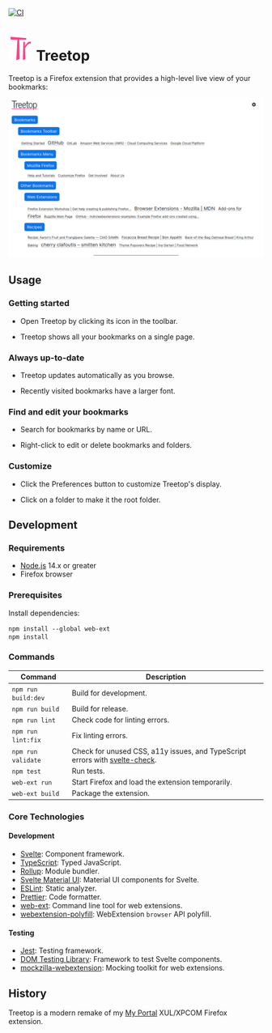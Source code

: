 [![CI](https://github.com/msmolens/treetop/workflows/CI/badge.svg)](https://github.com/msmolens/treetop/actions?query=workflow%3ACI)

# ![Treetop logo](src/icons/generated/icons/icon48.png) Treetop

Treetop is a Firefox extension that provides a high-level live view of your bookmarks:

![Screenshot of Treetop](images/screenshots/treetop.png)

## Usage

### Getting started

- Open Treetop by clicking its icon in the toolbar.

- Treetop shows all your bookmarks on a single page.

### Always up-to-date

- Treetop updates automatically as you browse.

- Recently visited bookmarks have a larger font.

### Find and edit your bookmarks

- Search for bookmarks by name or URL.

- Right-click to edit or delete bookmarks and folders.

### Customize

- Click the Preferences button to customize Treetop's display.

- Click on a folder to make it the root folder.

## Development

### Requirements

- [Node.js](https://nodejs.org/) 14.x or greater
- Firefox browser

### Prerequisites

Install dependencies:

```
npm install --global web-ext
npm install
```

### Commands

| Command             | Description |
| ------------------- | ----------- |
| `npm run build:dev` | Build for development. |
| `npm run build`     | Build for release. |
| `npm run lint`      | Check code for linting errors. |
| `npm run lint:fix`  | Fix linting errors. |
| `npm run validate`  | Check for unused CSS, a11y issues, and TypeScript errors with [svelte-check](https://github.com/sveltejs/language-tools/tree/master/packages/svelte-check). |
| `npm test`          | Run tests. |
| `web-ext run`       | Start Firefox and load the extension temporarily. |
| `web-ext build`     | Package the extension. |

### Core Technologies

#### Development
- [Svelte](https://svelte.dev/): Component framework.
- [TypeScript](https://www.typescriptlang.org/): Typed JavaScript.
- [Rollup](https://rollupjs.org/): Module bundler.
- [Svelte Material UI](https://sveltematerialui.com/): Material UI components for Svelte.
- [ESLint](https://eslint.org/): Static analyzer.
- [Prettier](https://prettier.io/): Code formatter.
- [web-ext](https://github.com/mozilla/web-ext): Command line tool for web extensions.
- [webextension-polyfill](https://github.com/mozilla/webextension-polyfill): WebExtension `browser` API polyfill.

#### Testing
- [Jest](https://jestjs.io/): Testing framework.
- [DOM Testing Library](https://testing-library.com/): Framework to test Svelte components.
- [mockzilla-webextension](https://lusito.github.io/mockzilla-webextension/): Mocking toolkit for web extensions.

## History

Treetop is a modern remake of my [My Portal](https://github.com/msmolens/myportal)
XUL/XPCOM Firefox extension.
